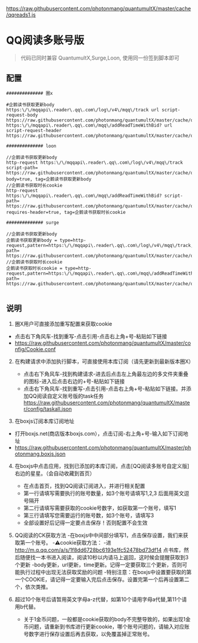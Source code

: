 https://raw.githubusercontent.com/photonmang/quantumultX/master/cache/qqreads1.js

# QQ阅读多账号版

> 代码已同时兼容 QuantumultX,Surge,Loon, 使用同一份签到脚本即可

## 配置 
```properties
############## 圈x

#企鹅读书获取更新body
https:\/\/mqqapi\.reader\.qq\.com\/log\/v4\/mqq\/track url script-request-body https://raw.githubusercontent.com/photonmang/quantumultX/master/cache/qqreadck.js
https:\/\/mqqapi\.reader\.qq\.com\/mqq\/addReadTimeWithBid? url script-request-header https://raw.githubusercontent.com/photonmang/quantumultX/master/cache/qqreadck.js

############## loon

//企鹅读书获取更新body
http-request https:\/\/mqqapi\.reader\.qq\.com\/log\/v4\/mqq\/track script-path= https://raw.githubusercontent.com/photonmang/quantumultX/master/cache/qqreadck.js,requires-body=true, tag=企鹅读书获取更新body
//企鹅读书获取时长cookie
http-request https:\/\/mqqapi\.reader\.qq\.com\/mqq\/addReadTimeWithBid? script-path= https://raw.githubusercontent.com/photonmang/quantumultX/master/cache/qqreadck.js, requires-header=true, tag=企鹅读书获取时长cookie

############## surge

//企鹅读书获取更新body
企鹅读书获取更新body = type=http-request,pattern=https:\/\/mqqapi\.reader\.qq\.com\/log\/v4\/mqq\/track,script-path= https://raw.githubusercontent.com/photonmang/quantumultX/master/cache/qqreadck.js, 
//企鹅读书获取时长cookie
企鹅读书获取时长cookie = type=http-request,pattern=https:\/\/mqqapi\.reader\.qq\.com\/mqq\/addReadTimeWithBid?,script-path= https://raw.githubusercontent.com/photonmang/quantumultX/master/cache/qqreadck.js, 


```
## 说明

1. 圈X用户可直接添加重写配置来获取cookie
  - 点击右下角风车-找到重写-点击引用-点击右上角+号-粘贴如下链接
  - https://raw.githubusercontent.com/photonmang/quantumultX/master/config/Cookie.conf
  
2. 在构建请求中添加执行脚本，可直接使用本库订阅（请先更新到最新版本圈X）
   - 点击右下角风车-找到构建请求-进去后点击左上角最左边的多文件夹重叠的图标-进入后点击右边的+号-粘贴如下链接
   - 点击右下角风车-找到重写-点击引用-点击右上角+号-粘贴如下链接。并添加QQ阅读自定义账号版的task任务
   https://raw.githubusercontent.com/photonmang/quantumultX/master/config/taskall.json
   
3. 在boxjs订阅本库订阅地址
  - 打开boxjs.net(商店版本boxjs.com），点击订阅-右上角+号-输入如下订阅地址
  - https://raw.githubusercontent.com/photonmang/quantumultX/master/photonmang.boxjs.json

4. 在boxjs中点击应用，找到已添加的本库订阅，点击[QQ阅读多账号自定义版]右边的星星。（会自动收藏到首页）
   - 在点击首页，找到QQ阅读订阅进入，并进行相关配置
   - 第一行请填写需要执行的账号数量，如3个账号请填写1,2,3 后面用英文逗号隔开
   - 第二行请填写需要获取的cookie号数字，如获取第一个账号，填写1
   - 第三行请填写您需要运行的账号数，如3个账号，请填写3
   - 全部设置好后记得一定要点击保存！否则配置不会生效
   
5. QQ阅读的CK获取方法
    -在boxjs中中间部分填写1，点击保存设置，我们来获取第一个账号。
    -⚠️cookie获取方法：
      -进 http://m.q.qq.com/a/s/1f8dd6728bc6193e1fc52478bd73df14  点书库，然后随便找一本书进入阅读，阅读10秒以内请马上返回，这时候会提醒获取到3个更新
      -body更新，url更新，time更新。记得一定要获取三个更新，否则可能执行过程中出现无法获取奖励的问题
    -特别注意：在boxjs中设置要获取的第一个COOKIE，请记得一定要输入完后点击保存。设置完第一个后再设置第二个，依次类推。

6. 超过10个账号后请暂用英文字母a-z代替，如第10个请用字母a代替,第11个请用b代替。
   - 关于1金币问题，一般都是cookie获取的body不完整导致的，如果出现1金币问题，请重新到书库进行更新cookie，哪个账号问题的，请输入对应账号数字进行保存设置后再去获取，以免覆盖掉正常账号。



